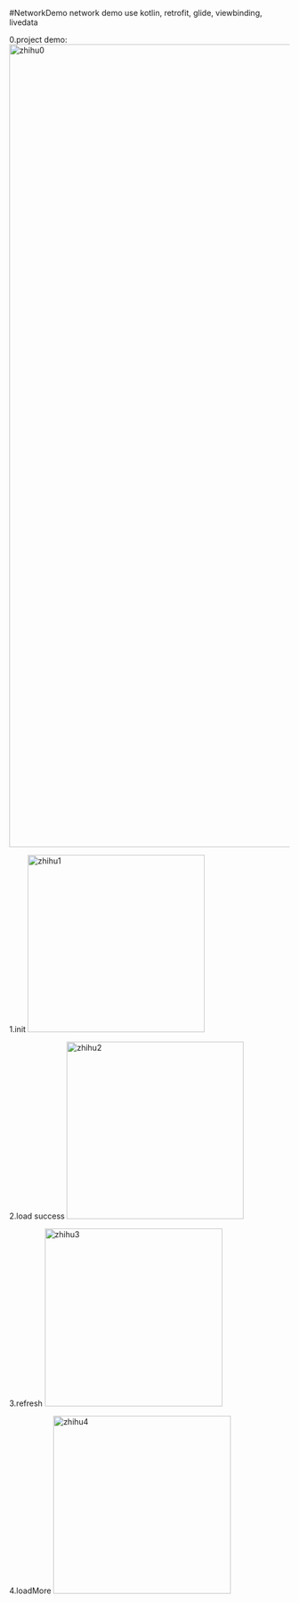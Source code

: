 
#NetworkDemo
network demo use kotlin, retrofit, glide, viewbinding, livedata

0.project demo:
<img width="1440" alt="zhihu0" src="https://user-images.githubusercontent.com/13690806/124928705-6e648480-e032-11eb-8dac-57a6e149c43e.png">

1.init 
<img width="318" alt="zhihu1" src="https://user-images.githubusercontent.com/13690806/124928752-7a504680-e032-11eb-8b6a-2112be3e56cc.png">


2.load success
<img width="318" alt="zhihu2" src="https://user-images.githubusercontent.com/13690806/124928819-8cca8000-e032-11eb-8457-8689252408ef.png">

3.refresh
<img width="319" alt="zhihu3" src="https://user-images.githubusercontent.com/13690806/124928943-a5d33100-e032-11eb-939f-18a106cd12a2.png">


4.loadMore
<img width="319" alt="zhihu4" src="https://user-images.githubusercontent.com/13690806/124928991-b2f02000-e032-11eb-871b-2083407a23a9.png">



